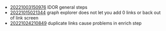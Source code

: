 - [20221003150976](/zet/20221003150976/README.md) IDOR general steps
- [20221015021344](/zet/20221015021344/README.md) graph explorer does not let you add 0 links or back out of link screen
- [20221024210849](/zet/20221024210849/README.md) duplicate links cause problems in enrich step
